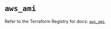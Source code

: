 # `aws_ami`

Refer to the Terraform Registry for docs: [`aws_ami`](https://registry.terraform.io/providers/hashicorp/aws/5.35.0/docs/resources/ami).
